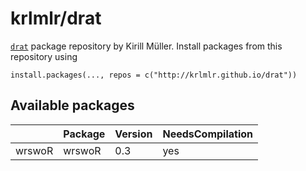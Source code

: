 # krlmlr/drat

[`drat`](https://github.com/eddelbuettel/drat) package repository by Kirill Müller.  Install packages from this repository using

```
install.packages(..., repos = c("http://krlmlr.github.io/drat"))
``` 

## Available packages


|       |Package |Version |NeedsCompilation |
|:------|:-------|:-------|:----------------|
|wrswoR |wrswoR  |0.3     |yes              |
